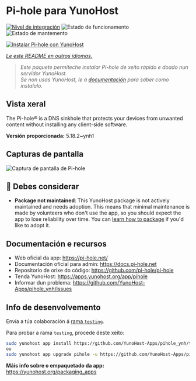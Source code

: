 <!--
NOTA: Este README foi creado automáticamente por <https://github.com/YunoHost/apps/tree/master/tools/readme_generator>
NON debe editarse manualmente.
-->

# Pi-hole para YunoHost

[![Nivel de integración](https://dash.yunohost.org/integration/pihole.svg)](https://dash.yunohost.org/appci/app/pihole) ![Estado de funcionamento](https://ci-apps.yunohost.org/ci/badges/pihole.status.svg) ![Estado de mantemento](https://ci-apps.yunohost.org/ci/badges/pihole.maintain.svg)

[![Instalar Pi-hole con YunoHost](https://install-app.yunohost.org/install-with-yunohost.svg)](https://install-app.yunohost.org/?app=pihole)

*[Le este README en outros idiomas.](./ALL_README.md)*

> *Este paquete permíteche instalar Pi-hole de xeito rápido e doado nun servidor YunoHost.*  
> *Se non usas YunoHost, le a [documentación](https://yunohost.org/install) para saber como instalalo.*

## Vista xeral

The Pi-hole® is a DNS sinkhole that protects your devices from unwanted content without installing any client-side software.

**Versión proporcionada:** 5.18.2~ynh1

## Capturas de pantalla

![Captura de pantalla de Pi-hole](./doc/screenshots/dashboard.png)

## :red_circle: Debes considerar

- **Package not maintained**: This YunoHost package is not actively maintained and needs adoption. This means that minimal maintenance is made by volunteers who don't use the app, so you should expect the app to lose reliability over time. You can [learn how to package](https://yunohost.org/packaging_apps_intro) if you'd like to adopt it.

## Documentación e recursos

- Web oficial da app: <https://pi-hole.net/>
- Documentación oficial para admin: <https://docs.pi-hole.net>
- Repositorio de orixe do código: <https://github.com/pi-hole/pi-hole>
- Tenda YunoHost: <https://apps.yunohost.org/app/pihole>
- Informar dun problema: <https://github.com/YunoHost-Apps/pihole_ynh/issues>

## Info de desenvolvemento

Envía a túa colaboración á [rama `testing`](https://github.com/YunoHost-Apps/pihole_ynh/tree/testing).

Para probar a rama `testing`, procede deste xeito:

```bash
sudo yunohost app install https://github.com/YunoHost-Apps/pihole_ynh/tree/testing --debug
ou
sudo yunohost app upgrade pihole -u https://github.com/YunoHost-Apps/pihole_ynh/tree/testing --debug
```

**Máis info sobre o empaquetado da app:** <https://yunohost.org/packaging_apps>
